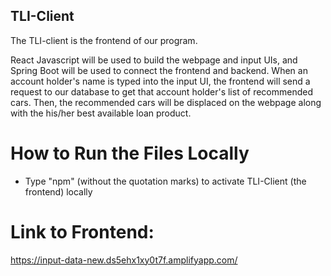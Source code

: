 ## TLI-Client

The TLI-client is the frontend of our program.

React Javascript will be used to build the webpage and input UIs, and Spring Boot will be used to connect the frontend and backend. When an account holder's name is typed into the input UI, the frontend will send a request to our database to get that account holder's list of recommended cars. Then, the recommended cars will be displaced on the webpage along with the his/her best available loan product.

# How to Run the Files Locally
- Type "npm" (without the quotation marks) to activate TLI-Client (the frontend) locally

# Link to Frontend:
https://input-data-new.ds5ehx1xy0t7f.amplifyapp.com/
